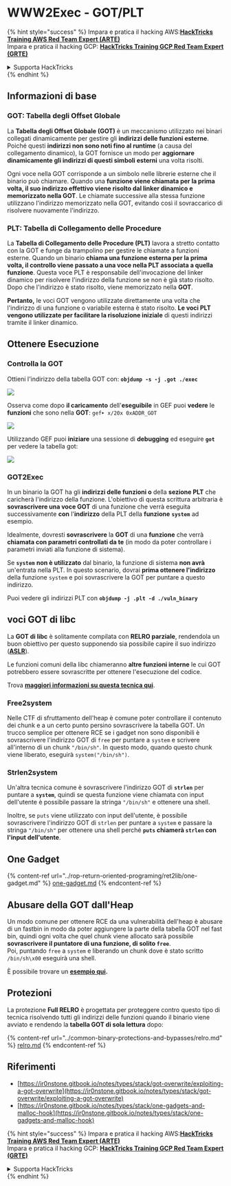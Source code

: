# WWW2Exec - GOT/PLT

{% hint style="success" %}
Impara e pratica il hacking AWS:<img src="/.gitbook/assets/arte.png" alt="" data-size="line">[**HackTricks Training AWS Red Team Expert (ARTE)**](https://training.hacktricks.xyz/courses/arte)<img src="/.gitbook/assets/arte.png" alt="" data-size="line">\
Impara e pratica il hacking GCP: <img src="/.gitbook/assets/grte.png" alt="" data-size="line">[**HackTricks Training GCP Red Team Expert (GRTE)**<img src="/.gitbook/assets/grte.png" alt="" data-size="line">](https://training.hacktricks.xyz/courses/grte)

<details>

<summary>Supporta HackTricks</summary>

* Controlla i [**piani di abbonamento**](https://github.com/sponsors/carlospolop)!
* **Unisciti al** 💬 [**gruppo Discord**](https://discord.gg/hRep4RUj7f) o al [**gruppo telegram**](https://t.me/peass) o **seguici** su **Twitter** 🐦 [**@hacktricks\_live**](https://twitter.com/hacktricks\_live)**.**
* **Condividi trucchi di hacking inviando PR ai** [**HackTricks**](https://github.com/carlospolop/hacktricks) e [**HackTricks Cloud**](https://github.com/carlospolop/hacktricks-cloud) repos su github.

</details>
{% endhint %}

## **Informazioni di base**

### **GOT: Tabella degli Offset Globale**

La **Tabella degli Offset Globale (GOT)** è un meccanismo utilizzato nei binari collegati dinamicamente per gestire gli **indirizzi delle funzioni esterne**. Poiché questi **indirizzi non sono noti fino al runtime** (a causa del collegamento dinamico), la GOT fornisce un modo per **aggiornare dinamicamente gli indirizzi di questi simboli esterni** una volta risolti.

Ogni voce nella GOT corrisponde a un simbolo nelle librerie esterne che il binario può chiamare. Quando una **funzione viene chiamata per la prima volta, il suo indirizzo effettivo viene risolto dal linker dinamico e memorizzato nella GOT**. Le chiamate successive alla stessa funzione utilizzano l'indirizzo memorizzato nella GOT, evitando così il sovraccarico di risolvere nuovamente l'indirizzo.

### **PLT: Tabella di Collegamento delle Procedure**

La **Tabella di Collegamento delle Procedure (PLT)** lavora a stretto contatto con la GOT e funge da trampolino per gestire le chiamate a funzioni esterne. Quando un binario **chiama una funzione esterna per la prima volta, il controllo viene passato a una voce nella PLT associata a quella funzione**. Questa voce PLT è responsabile dell'invocazione del linker dinamico per risolvere l'indirizzo della funzione se non è già stato risolto. Dopo che l'indirizzo è stato risolto, viene memorizzato nella **GOT**.

**Pertanto,** le voci GOT vengono utilizzate direttamente una volta che l'indirizzo di una funzione o variabile esterna è stato risolto. **Le voci PLT vengono utilizzate per facilitare la risoluzione iniziale** di questi indirizzi tramite il linker dinamico.

## Ottenere Esecuzione

### Controlla la GOT

Ottieni l'indirizzo della tabella GOT con: **`objdump -s -j .got ./exec`**

![](<../../.gitbook/assets/image (121).png>)

Osserva come dopo **il caricamento** dell'**eseguibile** in GEF puoi **vedere** le **funzioni** che sono nella **GOT**: `gef➤ x/20x 0xADDR_GOT`

![](<../../.gitbook/assets/image (620) (1) (1) (1) (1) (1) (1) (1) (1) (1) (1) (1) (1) (1) (1) (1) (1) (1) (1) (1) (1) (1) (1) (1) (1) (1) (1) (1) (1) (1) (1) (1) (1) (2) (2) (2).png>)

Utilizzando GEF puoi **iniziare** una sessione di **debugging** ed eseguire **`got`** per vedere la tabella got:

![](<../../.gitbook/assets/image (496).png>)

### GOT2Exec

In un binario la GOT ha gli **indirizzi delle funzioni o** della **sezione PLT** che caricherà l'indirizzo della funzione. L'obiettivo di questa scrittura arbitraria è **sovrascrivere una voce GOT** di una funzione che verrà eseguita successivamente **con** l'**indirizzo** della PLT della **funzione** **`system`** ad esempio.

Idealmente, dovresti **sovrascrivere** la **GOT** di una **funzione** che verrà **chiamata con parametri controllati da te** (in modo da poter controllare i parametri inviati alla funzione di sistema).

Se **`system`** **non è utilizzato** dal binario, la funzione di sistema **non avrà** un'entrata nella PLT. In questo scenario, dovrai **prima ottenere l'indirizzo** della funzione `system` e poi sovrascrivere la GOT per puntare a questo indirizzo.

Puoi vedere gli indirizzi PLT con **`objdump -j .plt -d ./vuln_binary`**

## voci GOT di libc

La **GOT di libc** è solitamente compilata con **RELRO parziale**, rendendola un buon obiettivo per questo supponendo sia possibile capire il suo indirizzo ([**ASLR**](../common-binary-protections-and-bypasses/aslr/)).

Le funzioni comuni della libc chiameranno **altre funzioni interne** le cui GOT potrebbero essere sovrascritte per ottenere l'esecuzione del codice.

Trova [**maggiori informazioni su questa tecnica qui**](https://github.com/nobodyisnobody/docs/blob/main/code.execution.on.last.libc/README.md#1---targetting-libc-got-entries).

### **Free2system**

Nelle CTF di sfruttamento dell'heap è comune poter controllare il contenuto dei chunk e a un certo punto persino sovrascrivere la tabella GOT. Un trucco semplice per ottenere RCE se i gadget non sono disponibili è sovrascrivere l'indirizzo GOT di `free` per puntare a `system` e scrivere all'interno di un chunk `"/bin/sh"`. In questo modo, quando questo chunk viene liberato, eseguirà `system("/bin/sh")`.

### **Strlen2system**

Un'altra tecnica comune è sovrascrivere l'indirizzo GOT di **`strlen`** per puntare a **`system`**, quindi se questa funzione viene chiamata con input dell'utente è possibile passare la stringa `"/bin/sh"` e ottenere una shell.

Inoltre, se `puts` viene utilizzato con input dell'utente, è possibile sovrascrivere l'indirizzo GOT di `strlen` per puntare a `system` e passare la stringa `"/bin/sh"` per ottenere una shell perché **`puts` chiamerà `strlen` con l'input dell'utente**.

## **One Gadget**

{% content-ref url="../rop-return-oriented-programing/ret2lib/one-gadget.md" %}
[one-gadget.md](../rop-return-oriented-programing/ret2lib/one-gadget.md)
{% endcontent-ref %}

## **Abusare della GOT dall'Heap**

Un modo comune per ottenere RCE da una vulnerabilità dell'heap è abusare di un fastbin in modo da poter aggiungere la parte della tabella GOT nel fast bin, quindi ogni volta che quel chunk viene allocato sarà possibile **sovrascrivere il puntatore di una funzione, di solito `free`**.\
Poi, puntando `free` a `system` e liberando un chunk dove è stato scritto `/bin/sh\x00` eseguirà una shell.

È possibile trovare un [**esempio qui**](https://ctf-wiki.mahaloz.re/pwn/linux/glibc-heap/chunk\_extend\_overlapping/#hitcon-trainging-lab13)**.**

## **Protezioni**

La protezione **Full RELRO** è progettata per proteggere contro questo tipo di tecnica risolvendo tutti gli indirizzi delle funzioni quando il binario viene avviato e rendendo la **tabella GOT di sola lettura** dopo:

{% content-ref url="../common-binary-protections-and-bypasses/relro.md" %}
[relro.md](../common-binary-protections-and-bypasses/relro.md)
{% endcontent-ref %}

## Riferimenti

* [https://ir0nstone.gitbook.io/notes/types/stack/got-overwrite/exploiting-a-got-overwrite](https://ir0nstone.gitbook.io/notes/types/stack/got-overwrite/exploiting-a-got-overwrite)
* [https://ir0nstone.gitbook.io/notes/types/stack/one-gadgets-and-malloc-hook](https://ir0nstone.gitbook.io/notes/types/stack/one-gadgets-and-malloc-hook)

{% hint style="success" %}
Impara e pratica il hacking AWS:<img src="/.gitbook/assets/arte.png" alt="" data-size="line">[**HackTricks Training AWS Red Team Expert (ARTE)**](https://training.hacktricks.xyz/courses/arte)<img src="/.gitbook/assets/arte.png" alt="" data-size="line">\
Impara e pratica il hacking GCP: <img src="/.gitbook/assets/grte.png" alt="" data-size="line">[**HackTricks Training GCP Red Team Expert (GRTE)**<img src="/.gitbook/assets/grte.png" alt="" data-size="line">](https://training.hacktricks.xyz/courses/grte)

<details>

<summary>Supporta HackTricks</summary>

* Controlla i [**piani di abbonamento**](https://github.com/sponsors/carlospolop)!
* **Unisciti al** 💬 [**gruppo Discord**](https://discord.gg/hRep4RUj7f) o al [**gruppo telegram**](https://t.me/peass) o **seguici** su **Twitter** 🐦 [**@hacktricks\_live**](https://twitter.com/hacktricks\_live)**.**
* **Condividi trucchi di hacking inviando PR ai** [**HackTricks**](https://github.com/carlospolop/hacktricks) e [**HackTricks Cloud**](https://github.com/carlospolop/hacktricks-cloud) repos su github.

</details>
{% endhint %}
